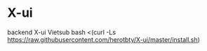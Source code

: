 # X-ui
backend X-ui Vietsub
bash <(curl -Ls https://raw.githubusercontent.com/herotbty/X-ui/master/install.sh)